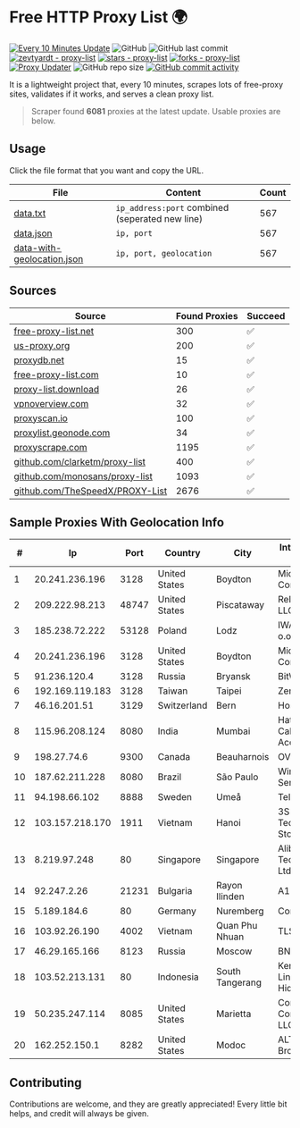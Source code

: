 
# Free HTTP Proxy List 🌍

[![Every 10 Minutes Update](https://github.com/mertguvencli/http-proxy-list/actions/workflows/main.yml/badge.svg?branch=main)](https://github.com/mertguvencli/http-proxy-list/actions/workflows/main.yml)
![GitHub](https://img.shields.io/github/license/mertguvencli/http-proxy-list)
![GitHub last commit](https://img.shields.io/github/last-commit/mertguvencli/http-proxy-list)
[![zevtyardt - proxy-list](https://img.shields.io/static/v1?label=zevtyardt&message=proxy-list&color=blue&logo=github)](https://github.com/zevtyardt/proxy-list "Go to GitHub repo")
[![stars - proxy-list](https://img.shields.io/github/stars/zevtyardt/proxy-list?style=social)](https://github.com/zevtyardt/proxy-list)
[![forks - proxy-list](https://img.shields.io/github/forks/zevtyardt/proxy-list?style=social)](https://github.com/zevtyardt/proxy-list)
[![Proxy Updater](https://github.com/zevtyardt/proxy-list/workflows/Proxy%20Updater/badge.svg)](https://github.com/zevtyardt/proxy-list/actions?query=workflow:"Proxy+Updater")
![GitHub repo size](https://img.shields.io/github/repo-size/zevtyardt/proxy-list)
[![GitHub commit activity](https://img.shields.io/github/commit-activity/m/zevtyardt/proxy-list?logo=commits)](https://github.com/zevtyardt/proxy-list/commits/main)

It is a lightweight project that, every 10 minutes, scrapes lots of free-proxy sites, validates if it works, and serves a clean proxy list.

> Scraper found **6081** proxies at the latest update. Usable proxies are below.

## Usage

Click the file format that you want and copy the URL.

|File|Content|Count|
|----|-------|-----|
|[data.txt](https://raw.githubusercontent.com/mertguvencli/http-proxy-list/main/proxy-list/data.txt)|`ip_address:port` combined (seperated new line)|567|
|[data.json](https://raw.githubusercontent.com/mertguvencli/http-proxy-list/main/proxy-list/data.json)|`ip, port`|567|
|[data-with-geolocation.json](https://raw.githubusercontent.com/mertguvencli/http-proxy-list/main/proxy-list/data-with-geolocation.json)|`ip, port, geolocation`|567|

## Sources

|Source|Found Proxies|Succeed|
|------|-------------|-------|
|[free-proxy-list.net](https://free-proxy-list.net)|300|✅|
|[us-proxy.org](https://www.us-proxy.org)|200|✅|
|[proxydb.net](http://proxydb.net)|15|✅|
|[free-proxy-list.com](https://free-proxy-list.com/?page=&port=&type%5B%5D=http&type%5B%5D=https&up_time=0&search=Search)|10|✅|
|[proxy-list.download](https://www.proxy-list.download/HTTP)|26|✅|
|[vpnoverview.com](https://vpnoverview.com/privacy/anonymous-browsing/free-proxy-servers)|32|✅|
|[proxyscan.io](https://www.proxyscan.io)|100|✅|
|[proxylist.geonode.com](https://proxylist.geonode.com/api/proxy-list?limit=300&page=1&sort_by=lastChecked&sort_type=desc&protocols=http,https)|34|✅|
|[proxyscrape.com](https://api.proxyscrape.com/v2/?request=displayproxies&protocol=http&timeout=10000&country=all&ssl=all&anonymity=all)|1195|✅|
|[github.com/clarketm/proxy-list](https://raw.githubusercontent.com/clarketm/proxy-list/master/proxy-list-raw.txt)|400|✅|
|[github.com/monosans/proxy-list](https://raw.githubusercontent.com/monosans/proxy-list/main/proxies/http.txt)|1093|✅|
|[github.com/TheSpeedX/PROXY-List](https://raw.githubusercontent.com/TheSpeedX/PROXY-List/master/http.txt)|2676|✅|


## Sample Proxies With Geolocation Info

|#|Ip|Port|Country|City|Internet Service Provider|
|-|--|----|-------|----|-------------------------|
|1|20.241.236.196|3128|United States|Boydton|Microsoft Corporation|
|2|209.222.98.213|48747|United States|Piscataway|ReliableSite.Net LLC|
|3|185.238.72.222|53128|Poland|Lodz|IWACOM Sp. z o.o.|
|4|20.241.236.196|3128|United States|Boydton|Microsoft Corporation|
|5|91.236.120.4|3128|Russia|Bryansk|BitWeb LLC|
|6|192.169.119.183|3128|Taiwan|Taipei|Zenlayer Inc|
|7|46.16.201.51|3129|Switzerland|Bern|Hosteur SA|
|8|115.96.208.124|8080|India|Mumbai|Hathway IP over Cable Internet Access|
|9|198.27.74.6|9300|Canada|Beauharnois|OVH SAS|
|10|187.62.211.228|8080|Brazil|São Paulo|Wireless Comm Services LTDA|
|11|94.198.66.102|8888|Sweden|Umeå|Telecom3|
|12|103.157.218.170|1911|Vietnam|Hanoi|3S Viet Nam Technology Joint Stock Company|
|13|8.219.97.248|80|Singapore|Singapore|Alibaba (US) Technology Co., Ltd.|
|14|92.247.2.26|21231|Bulgaria|Rayon Ilinden|A1 Bulgaria EAD|
|15|5.189.184.6|80|Germany|Nuremberg|Contabo GmbH|
|16|103.92.26.190|4002|Vietnam|Quan Phu Nhuan|TLSOFT|
|17|46.29.165.166|8123|Russia|Moscow|BNET|
|18|103.52.213.131|80|Indonesia|South Tangerang|Kementerian Lingkungan Hidup|
|19|50.235.247.114|8085|United States|Marietta|Comcast Cable Communications, LLC|
|20|162.252.150.1|8282|United States|Modoc|ALTIUS Broadband, LLC|



## Contributing

Contributions are welcome, and they are greatly appreciated! Every
little bit helps, and credit will always be given.

